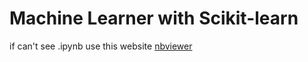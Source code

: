 # Machine Learner with Scikit-learn
if can't see .ipynb use this website
[nbviewer](https://nbviewer.org/)
